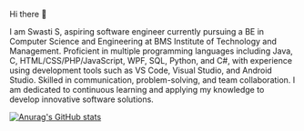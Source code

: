  Hi there 👋

I am Swasti S, aspiring software engineer currently pursuing a BE in Computer Science and Engineering at BMS Institute of Technology and Management. Proficient in multiple programming languages including Java, C, HTML/CSS/PHP/JavaScript, WPF, SQL, Python, and C#, with experience using development tools such as VS Code, Visual Studio, and Android Studio. Skilled in communication, problem-solving, and team collaboration.  I am dedicated to continuous learning and applying my knowledge to develop innovative software solutions.

[![Anurag's GitHub stats](https://github-readme-stats.vercel.app/api?username=Swasti2405)](https://github.com/anuraghazra/github-readme-stats)

